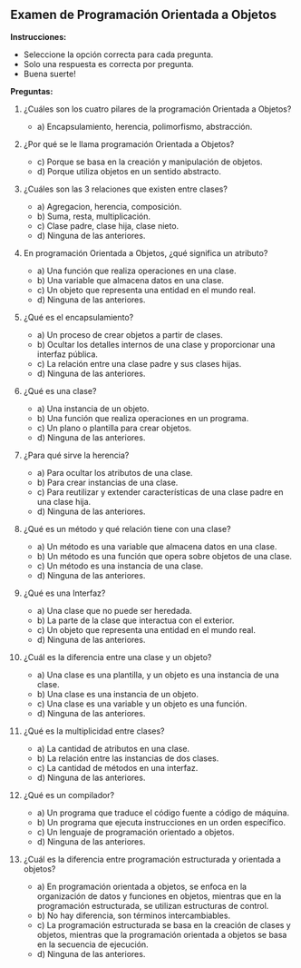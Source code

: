 ## Examen de Programación Orientada a Objetos

**Instrucciones:**
- Seleccione la opción correcta para cada pregunta.
- Solo una respuesta es correcta por pregunta.
- Buena suerte!

**Preguntas:**

1. ¿Cuáles son los cuatro pilares de la programación Orientada a Objetos?
   - a) Encapsulamiento, herencia, polimorfismo, abstracción.
  

2. ¿Por qué se le llama programación Orientada a Objetos?
   - c) Porque se basa en la creación y manipulación de objetos.
   - d) Porque utiliza objetos en un sentido abstracto.

3. ¿Cuáles son las 3 relaciones que existen entre clases?
   - a) Agregacion, herencia, composición.
   - b) Suma, resta, multiplicación.
   - c) Clase padre, clase hija, clase nieto.
   - d) Ninguna de las anteriores.

4. En programación Orientada a Objetos, ¿qué significa un atributo?
   - a) Una función que realiza operaciones en una clase.
   - b) Una variable que almacena datos en una clase.
   - c) Un objeto que representa una entidad en el mundo real.
   - d) Ninguna de las anteriores.

5. ¿Qué es el encapsulamiento?
   - a) Un proceso de crear objetos a partir de clases.
   - b) Ocultar los detalles internos de una clase y proporcionar una interfaz pública.
   - c) La relación entre una clase padre y sus clases hijas.
   - d) Ninguna de las anteriores.

6. ¿Qué es una clase?
   - a) Una instancia de un objeto.
   - b) Una función que realiza operaciones en un programa.
   - c) Un plano o plantilla para crear objetos.
   - d) Ninguna de las anteriores.

7. ¿Para qué sirve la herencia?
   - a) Para ocultar los atributos de una clase.
   - b) Para crear instancias de una clase.
   - c) Para reutilizar y extender características de una clase padre en una clase hija.
   - d) Ninguna de las anteriores.

8. ¿Qué es un método y qué relación tiene con una clase?
   - a) Un método es una variable que almacena datos en una clase.
   - b) Un método es una función que opera sobre objetos de una clase.
   - c) Un método es una instancia de una clase.
   - d) Ninguna de las anteriores.

9. ¿Qué es una Interfaz?
   - a) Una clase que no puede ser heredada.
   - b) La parte de la clase que interactua con el exterior.
   - c) Un objeto que representa una entidad en el mundo real.
   - d) Ninguna de las anteriores.

10. ¿Cuál es la diferencia entre una clase y un objeto?
    - a) Una clase es una plantilla, y un objeto es una instancia de una clase.
    - b) Una clase es una instancia de un objeto.
    - c) Una clase es una variable y un objeto es una función.
    - d) Ninguna de las anteriores.

11. ¿Qué es la multiplicidad entre clases?
    - a) La cantidad de atributos en una clase.
    - b) La relación entre las instancias de dos clases.
    - c) La cantidad de métodos en una interfaz.
    - d) Ninguna de las anteriores.

12. ¿Qué es un compilador?
    - a) Un programa que traduce el código fuente a código de máquina.
    - b) Un programa que ejecuta instrucciones en un orden específico.
    - c) Un lenguaje de programación orientado a objetos.
    - d) Ninguna de las anteriores.

13. ¿Cuál es la diferencia entre programación estructurada y orientada a objetos?
    - a) En programación orientada a objetos, se enfoca en la organización de datos y funciones en objetos, mientras que en la programación estructurada, se utilizan estructuras de control.
    - b) No hay diferencia, son términos intercambiables.
    - c) La programación estructurada se basa en la creación de clases y objetos, mientras que la programación orientada a objetos se basa en la secuencia de ejecución.
    - d) Ninguna de las anteriores.

